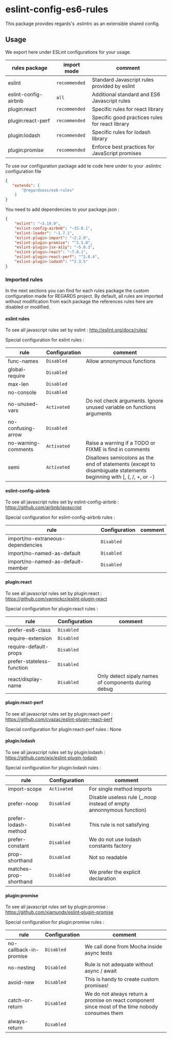 # eslint-config-es6-rules

This package provides regards's .eslintrc as an extensible shared config.

## Usage

We export here under ESLint configurations for your usage.

| rules package        | import mode   | comment                         |
| -------------------- | ------------- | ------------------------------- |
| eslint               | `recommended` | Standard Javascript rules provided by eslint | 
| eslint-config-airbnb |      `all`    | Additional standard and ES6 Javascript rules |
| plugin:react         | `recommended` | Specific rules for react library |
| plugin:react-perf    | `recommended` | Specific good practices rules for react library |
| plugin:lodash        | `recommended` | Specific rules for lodash library |
| plugin:promise       | `recommended` | Enforce best practices for JavaScript promises |
 
To use our configuration package add te code here under to your .eslintrc configuration file

```json
{
   "extends": [
       "@regardsoss/es6-rules"
    ]
}
```

You need to add dependencies to your package.json : 
```json
{
    "eslint": "~3.19.0",
    "eslint-config-airbnb": "~15.0.1",
    "eslint-loader": "~1.7.1",
    "eslint-plugin-import": "~2.2.0",
    "eslint-plugin-promise": "^3.5.0",
    "eslint-plugin-jsx-a11y": "~5.0.3",
    "eslint-plugin-react": "~7.0.1",
    "eslint-plugin-react-perf": "^2.0.4",
    "eslint-plugin-lodash": "^2.3.5"
}
```

### Imported rules

In the next sections you can find for each rules package the custom configuration made for REGARDS project.
By default, all rules are imported without modification from each package the references rules here are disabled or modified.

#### eslint rules

 To see all javascript rules set by eslint : http://eslint.org/docs/rules/
 
 Special configuration for eslint rules :
 
 | rule               | Configuration | comment                         |
 | ------------------ | ------------- | ------------------------------- |
 | func-names         | `Disabled`    | Allow annonymous functions      |
 | global-require     | `Disabled`    | |
 | max-len            | `Disabled`    | |
 | no-console         | `Disabled`    | |
 | no-unused-vars     | `Activated`   | Do not check arguments. Ignore unused variable on functions arguments |
 | no-confusing-arrow | `Disabled`    | |
 | no-warning-comments | `Activated`  | Raise a warning if a TODO or FIXME is find in comments |
 | semi               | `Activated`   | Disallows semicolons as the end of statements (except to disambiguate statements beginning with [, (, /, +, or -) |
 
 #### eslint-config-airbnb
 
 To see all javascript rules set by eslint-config-airbnb : https://github.com/airbnb/javascript
 
 Special configuration for eslint-config-airbnb rules :
  
  | rule                               | Configuration | comment                         |
  | ---------------------------------- | ------------- | ------------------------------- |
  | import/no-extraneous-dependencies  | `Disabled`    |   |
  | import/no-named-as-default         | `Disabled`    |   |
  | import/no-named-as-default-member  | `Disabled`    |   |

#### plugin:react

To see all javascript rules set by plugin:react : https://github.com/yannickcr/eslint-plugin-react

Special configuration for plugin:react rules :

  | rule                      | Configuration | comment                         |
  | ------------------------- | ------------- | ------------------------------- |
  | prefer-es6-class          | `Disabled`    |    |
  | require-extension         | `Disabled`    |    |
  | require-default-props     | `Disabled`    |    |
  | prefer-stateless-function | `Disabled`    |    |
  | react/display-name        | `Disabled`    |  Only detect sipaly names of components during debug  |
  
#### plugin:react-perf

To see all javascript rules set by plugin:react-perf : https://github.com/cvazac/eslint-plugin-react-perf

Special configuration for plugin:react-perf rules : None

#### plugin:lodash

To see all javascript rules set by plugin:lodash : https://github.com/wix/eslint-plugin-lodash

Special configuration for plugin:lodash rules : 

  | rule                      | Configuration | comment                         |
  | ------------------------- | ------------- | ------------------------------- |
  | import-scope              | `Activated`   | For single method imports |
  | prefer-noop               | `Disabled`    |  Disable useless rule (_.noop instead of empty annonnymous function) |
  | prefer-lodash-method      | `Disabled`      |  This rule is not satisfying |
  | prefer-constant           | `Disabled`      |  We do not use lodash constants factory |
  | prop-shorthand            | `Disabled`      |  Not so readable |
  | matches-prop-shorthand    | `Disabled`      | We prefer the explicit declaration |

#### plugin:promise

To see all javascript rules set by plugin:promise : https://github.com/xjamundx/eslint-plugin-promise

Special configuration for plugin:promise rules : 

  | rule                      | Configuration | comment                         |
  | ------------------------- | ------------- | ------------------------------- |
  | no-callback-in-promise    | `Disabled`      | We call done from Mocha inside async tests |
  | no-nesting                | `Disabled`      | Rule is not adequate without async / await |
  | avoid-new                 | `Disabled`      | This is handy to create custom promises! |
  | catch-or-return           | `Disabled`      | We do not always return a promise on react component since most of the time nobody consumes them |
  | always-return             | `Disabled`      | |